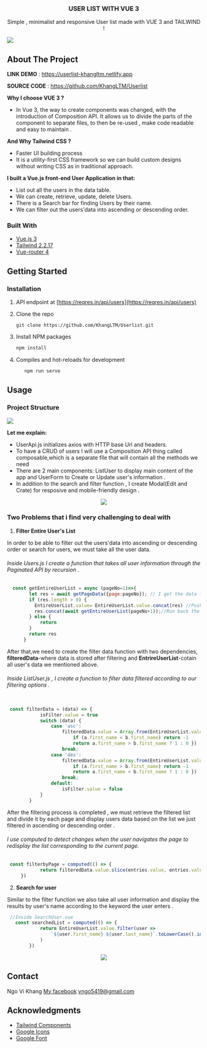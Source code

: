 <div align="center">
  <h3 align="center">USER LIST WITH VUE 3</h3>
  <p align="center">
     Simple , minimalist and responsive User list made with VUE 3 and TAILWIND !
  </p>
</div>

<p float="left">
  <img src='https://i.imgur.com/5UIudWU.png'>
<p>

## About The Project

**LINK DEMO** : https://userlist-khangltm.netlify.app 

**SOURCE CODE** : https://github.com/KhangLTM/Userlist 

**Why I choose VUE 3 ?**

* In Vue 3, the way to create components was changed, with the introduction of Composition API. It allows us to divide the parts of the component to separate files, to then be re-used , make code readable and easy to maintain .

**And Why Tailwind CSS ?**

* Faster UI building process
* It is a utility-first CSS framework so we can build custom designs without writing CSS as in traditional approach. 

**I built a Vue.js front-end User Application in that:**
- List out all the users in the data table.
- We can create, retrieve, update, delete Users. 
- There is a Search bar for finding Users by their name.
- We can filter out the users'data into ascending or descending order.

### Built With

* [Vue.js 3](https://vuejs.org/)
* [Tailwind 2.2.17](https://tailwindcss.com)
* [Vue-router 4](https://next.router.vuejs.org)

## Getting Started

### Installation

1.  API endpoint  at [https://reqres.in/api/users](https://reqres.in/api/users)

2. Clone the repo
    ```
   git clone https://github.com/KhangLTM/Userlist.git
   ```
3. Install NPM packages
   ```sh
   npm install
   ```
4. Compiles and hot-reloads for development
   ```sh
      npm run serve
   ```
## Usage

### Project Structure
<img src='https://i.imgur.com/ENCGPYo.png'>

**Let me explain:**
- UserApi.js initializes axios with HTTP base Url and headers.
- To have a CRUD of users I will use a Composition API thing called composable,which is a separate file that will contain all the methods we need 
- There are 2 main components: ListUser to display main content of the app and UserForm to Create or Update user's information .
- In addition to the search and filter function , I create Modal(Edit and Crate) for resposive and mobile-friendly design .
 <div align="center">
 <img src='https://i.imgur.com/mQRZdWk.png' >
</div>

### Two Problems that i find very challenging to deal with 

1. **Filter Entire User's List** 

In order to be able to filter out the users'data into ascending or descending order or search for users, we must take all the user data.

###### Inside Users.js I create a function that takes all user information through the Paginated API by recursion . ######

```javascript
  const getEntireUserList = async (pageNo=1)=>{
        let res = await getPageData({page:pageNo}); // I get the data from the current page.
        if (res.length > 0) {
          EntireUserList.value= EntireUserList.value.concat(res) //Push the page's data to EntireUserList
          res.concat(await getEntireUserList(pageNo+1));//Run back the function for the next page till the last page.  
        } else { 
            return 
        }
        return res
      }
```
After that,we need to create the filter data function with two dependencies, **filteredData**-where data is stored after filtering and **EntrireUserList**-cotain all user's data we mentioned above. 

###### Inside ListUser.js , I create a function to filter data filtered according to our filtering options  . ######

```javascript
 
 const filterData = (data) => {
            isFilter.value = true
            switch (data) {
                case 'asc':
                    filteredData.value = Array.from(EntireUserList.value).sort((a, b) => {
                        if (a.first_name < b.first_name) return -1
                        return a.first_name > b.first_name ? 1 : 0 })
                    break;
                case 'des':
                    filteredData.value = Array.from(EntireUserList.value).sort((a, b) => {
                        if (a.first_name > b.first_name) return -1
                        return a.first_name < b.first_name ? 1 : 0 })
                    break;
                default:
                    isFilter.value = false
            }
        }
```
After the filtering process is completed , we must retrieve the filtered list and divide it by each page and display users data based on the list we just filtered in ascending or descending order .

###### I use computed to detect changes when the user navigates the page to redisplay the list corresponding to the current page. ######
```javascript
 const filterbyPage = computed(() => {
            return filteredData.value.slice(entries.value, entries.value + 6)
     })
```
2. **Search for user** 

Similar to the filter function we also take all user information and display the results by user's name according to the keyword the user enters .

```javascript
 //Inside SearchUser.vue
   const searchedList = computed(() => {
            return EntireUserList.value.filter(user =>
                `${user.first_name} ${user.last_name}`.toLowerCase().includes(search.value.toLowerCase())
            )
        })
```
<div align="center">
 <img src='https://i.imgur.com/ELCIzUZ.png' >
</div>

## Contact

Ngo Vi Khang 
[My facebook](https://www.facebook.com/khang.ngovi.18)
vngo5419@gmail.com

## Acknowledgments
- [Tailwind Components](tailwindcomponents.com)
- [Google Icons](fonts.google.com/icons) 
- [Google Font](https://fonts.google.com)
